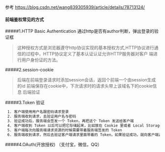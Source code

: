  参考 https://blog.csdn.net/wang839305939/article/details/78713124/
 
 #### 前端鉴权常见的方式
 
 #####1.HTTP Basic Authentication 通过http是否有author判断，弹出登录的验证框
 
 >这种授权方式是浏览器遵守http协议实现的基本授权方式,HTTP协议进行通信的过程中，HTTP协议定义了基本认证认证允许HTTP服务器对客户
 端进行用户身份证的方法。
 
 #####2.session-cookie
 
 >后端在前端登录请求时添加session会话，返回个前端一个由session生成的id
 前端保存在cookie中，下次请求时的请求头带上该域名下的cookie信息
 后端验证
 
 #####3.Token 验证
 ```bash
  1. 客户端使用用户名跟密码请求登录
  2. 服务端收到请求，去验证用户名与密码
  3. 验证成功后，服务端会签发一个 Token，再把这个 Token 发送给客户端
  4. 客户端收到 Token 以后可以把它存储起来，比如放在 Cookie 里或者 Local Storage 里
  5. 客户端每次向服务端请求资源的时候需要带着服务端签发的 Token
  6. 服务端收到请求，然后去验证客户端请求里面带着的 Token，如果验证成功，就向客户端返回请求的数据
 ```
 
 #####4.OAuth(开放授权) （支付宝，微信，QQ）
